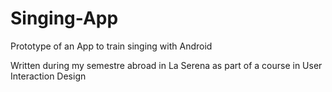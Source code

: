 # Singing-App
Prototype of an App to train singing with Android

Written during my semestre abroad in La Serena as part of a course in User Interaction Design
